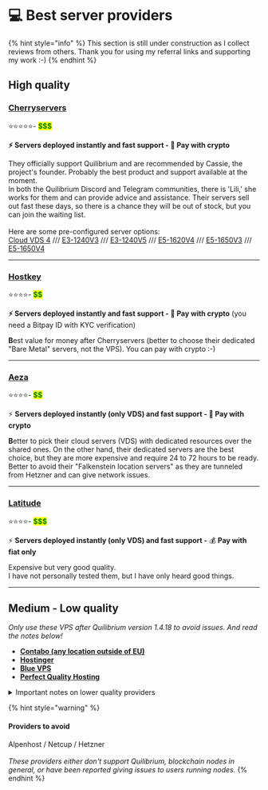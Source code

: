 # 💻 Best server providers

{% hint style="info" %}
This section is still under construction as I collect reviews from others. Thank you for using my referral links and supporting my work :-)
{% endhint %}

## High quality

### [**Cherryservers**](https://iri.quest/cherryservers)&#x20;

⭐️⭐️⭐️⭐️⭐️-  <mark style="color:green;">**\$$$**</mark>

**⚡️ Servers deployed instantly and fast support - 💸 Pay with crypto**

They officially support Quilibrium and are recommended by Cassie, the project's founder. Probably the best product and support available at the moment. \
In both the Quilibrium Discord and Telegram communities, there is 'Lili,' she works for them and can provide advice and assistance. Their servers sell out fast these days, so there is a chance they will be out of stock, but you can join the waiting list. \
\
Here are some pre-configured server options: \
[Cloud VDS 4](https://www.cherryservers.com/server-customizer/cloud\_vds\_4?affiliate=CRXA3YWE) /// [E3-1240V3](https://www.cherryservers.com/server-customizer/e3\_1240v3?affiliate=CRXA3YWE) /// [E3-1240V5](https://www.cherryservers.com/server-customizer/e3\_1240v5?affiliate=CRXA3YWE) /// [E5-1620V4](https://www.cherryservers.com/server-customizer/e5\_1620v4?affiliate=CRXA3YWE) /// [E5-1650V3](https://www.cherryservers.com/server-customizer/e5\_1650v3?affiliate=CRXA3YWE) /// [E5-1650V4](https://www.cherryservers.com/server-customizer/e5\_1650v4?affiliate=CRXA3YWE)

***

### [**Hostkey**](https://iri.quest/hostkey)&#x20;

⭐️⭐️⭐️⭐️- <mark style="color:green;">**\$$**</mark>

**⚡️ Servers deployed instantly and fast support - 💸 Pay with crypto** (you need a Bitpay ID with KYC verification)

**B**est value for money after Cherryservers (better to choose their dedicated "Bare Metal" servers, not the VPS).  You can pay with crypto :-)

***

### [**Aeza**](https://iri.quest/aeza)&#x20;

⭐️⭐️⭐️⭐️- <mark style="color:green;">**\$$**</mark>

⚡️ **Servers deployed instantly (only VDS) and fast support - 💸 Pay with crypto**

**B**etter to pick their cloud servers (VDS) with dedicated resources over the shared ones. On the other hand, their dedicated servers are the best choice, but they are more expensive and require 24 to 72 hours to be ready.\
Better to avoid their "Falkenstein location servers" as they are tunneled from Hetzner and can give network issues.

***

### [**Latitude**](https://iri.quest/latitude)&#x20;

⭐️⭐️⭐️⭐️- <mark style="color:green;">**\$$$**</mark>

⚡️ **Servers deployed instantly (only VDS) and fast support  -** 💰 **Pay with fiat only**

Expensive but very good quality.\
I have not personally tested them, but I have only heard good things.

***

## Medium - Low quality

_Only use these VPS after Quilibrium version 1.4.18 to avoid issues. And read the notes below!_

* [**Contabo (any location outside of EU)**](https://iri.quest/contabo)&#x20;
* [**Hostinger**](https://iri.quest/hostinger)&#x20;
* [**Blue VPS**](https://iri.quest/bluevps)&#x20;
* [**Perfect Quality Hosting**](https://iri.quest/pqhosting)&#x20;

<details>

<summary>Important notes on lower quality providers</summary>

After version 1.4.18, the node's resource consumption will be significantly lower, allowing you to use more affordable services without the risk of being throttled by the provider. However, lower-spec nodes will also earn fewer rewards, so the choice is yours!

Keep in mind that many VPS providers likely oversell their resources. When you purchase an 8-core VPS, it’s often less powerful than advertised. Typically, the cheaper the service, the more they oversell.

Generally, with these providers, it’s better to pay for no more than one month at a time, in case you need to switch.

If you're using Contabo, be cautious. They have previously blocked access to Quilibrium from their servers. Monitor your node log, and if you repeatedly see "peers: 0," it means you’re being blocked. While this issue will likely be resolved after version 1.4.18, it's good to stay vigilant.

</details>

{% hint style="warning" %}
#### **Providers to avoid**

Alpenhost / Netcup / Hetzner\
\
_These providers either don't support Quilibrium, blockchain nodes in general, or have been reported giving issues to users running nodes._
{% endhint %}
